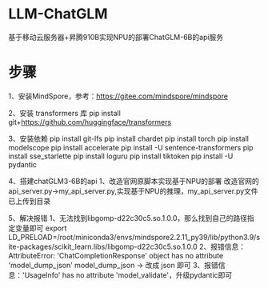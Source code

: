 # LLM-ChatGLM
基于移动云服务器+昇腾910B实现NPU的部署ChatGLM-6B的api服务
# 步骤
1、安装MindSpore，参考：https://gitee.com/mindspore/mindspore

2、安装 transformers 库
	pip install git+https://github.com/huggingface/transformers

3、安装依赖
	pip install git-lfs
	pip install chardet
	pip install torch
	pip install modelscope
	pip install accelerate
	pip install -U sentence-transformers
	pip install sse_starlette
	pip install loguru
	pip install tiktoken
	pip install -U pydantic

4、搭建chatGLM3-6B的api
	1、改造官网原脚本实现基于NPU的部署
	   改造官网的api_server.py->my_api_server.py,实现基于NPU的推理，my_api_server.py文件已上传到目录

5、解决报错
	1、无法找到libgomp-d22c30c5.so.1.0.0，那么找到自己的路径指定变量即可
	export LD_PRELOAD=/root/miniconda3/envs/mindspore2.2.11_py39/lib/python3.9/site-packages/scikit_learn.libs/libgomp-d22c30c5.so.1.0.0
	2、报错信息：AttributeError: 'ChatCompletionResponse' object has no attribute 'model_dump_json'
	model_dump_json -> 改成 json 即可
	3、报错信息：'UsageInfo' has no attribute 'model_validate'，升级pydantic即可
